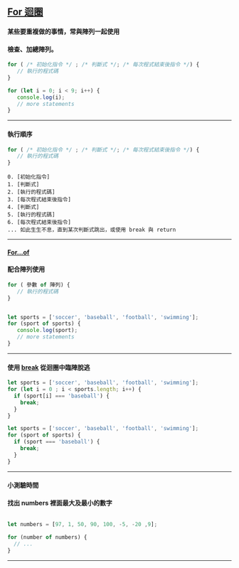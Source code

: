 ## [For 迴圈](https://developer.mozilla.org/en-US/docs/Web/JavaScript/Reference/Statements/for)
#### 某些要重複做的事情，常與陣列一起使用
#### 檢查、加總陣列。

```javascript
for ( /* 初始化指令 */ ; /* 判斷式 */; /* 每次程式結束後指令 */) {
   // 執行的程式碼
}
```

```javascript
for (let i = 0; i < 9; i++) {
   console.log(i);
   // more statements
}
```

---

#### 執行順序

```javascript
for ( /* 初始化指令 */ ; /* 判斷式 */; /* 每次程式結束後指令 */) {
   // 執行的程式碼
}
```
```
0. [初始化指令]
1. [判斷式]
2. [執行的程式碼]
3. [每次程式結束後指令]
4. [判斷式]
5. [執行的程式碼]
6. [每次程式結束後指令]
... 如此生生不息，直到某次判斷式跳出，或使用 break 與 return

```

---


#### [For...of](https://developer.mozilla.org/en-US/docs/Web/JavaScript/Reference/Statements/for...of)
#### 配合陣列使用

```javascript
for ( 參數 of 陣列) {
   // 執行的程式碼
}
```

```javascript

let sports = ['soccer', 'baseball', 'football', 'swimming'];
for (sport of sports) {
   console.log(sport);
   // more statements
}
```

---


#### 使用 [break](https://developer.mozilla.org/en-US/docs/Web/JavaScript/Reference/Statements/break) 從迴圈中臨陣脫逃

```javascript
let sports = ['soccer', 'baseball', 'football', 'swimming'];
for (let i = 0 ; i < sports.length; i++) {
  if (sport[i] === 'baseball') {
    break;
  }
}
```

```javascript
let sports = ['soccer', 'baseball', 'football', 'swimming'];
for (sport of sports) {
  if (sport === 'baseball') {
    break;
  }
}
```

--- 
#### 小測驗時間
#### 找出 numbers 裡面最大及最小的數字
```javascript

let numbers = [97, 1, 50, 90, 100, -5, -20 ,9];

for (number of numbers) {
  // ...
}


```
--- 